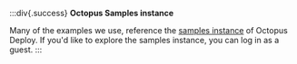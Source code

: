 :::div{.success}
**Octopus Samples instance**

Many of the examples we use, reference the [samples instance](https://samples.octopus.app/app#/users/sign-in) of Octopus Deploy. If you'd like to explore the samples instance, you can log in as a guest.
:::